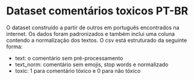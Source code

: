 # Dataset comentários toxicos PT-BR
O dataset construído a partir de outros em português encontrados na internet. Os dados foram padronizados e também inclui uma coluna contendo a normalização dos textos.
O csv está estruturado da seguinte forma:
* text: o comentário sem pré-processamento
* text_norm: comentário sem emojis, stop words e normalizado
* toxic: 1 para comentário tóxico e 0 para não tóxico 
